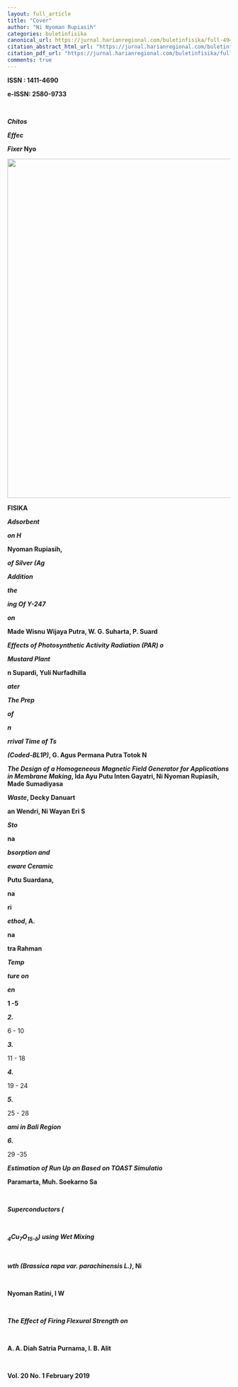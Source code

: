 ```yaml
---
layout: full_article
title: "Cover"
author: "Ni Nyoman Rupiasih"
categories: buletinfisika
canonical_url: https://jurnal.harianregional.com/buletinfisika/full-49446 
citation_abstract_html_url: "https://jurnal.harianregional.com/buletinfisika/id-49446"
citation_pdf_url: "https://jurnal.harianregional.com/buletinfisika/full-49446"  
comments: true
---
```


<div>
<p><span class="font1" style="font-weight:bold;">ISSN : 1411-4690</span></p>
<p><span class="font1" style="font-weight:bold;">e-ISSN: 2580-9733</span></p>
</div><br clear="all">
<div>
<p><span class="font0" style="font-weight:bold;font-style:italic;">Chitos</span></p>
<p><span class="font0" style="font-weight:bold;font-style:italic;">Effec</span></p>
<p><span class="font0" style="font-weight:bold;font-style:italic;">Fixer </span><span class="font0" style="font-weight:bold;">Nyo</span></p><img src="https://jurnal.harianregional.com/media/49446-1.jpg" alt="" style="width:494pt;height:575pt;">
<p><span class="font3" style="font-weight:bold;">FISIKA</span></p>
<p><span class="font0" style="font-weight:bold;font-style:italic;">Adsorbent</span></p>
<p><span class="font0" style="font-weight:bold;font-style:italic;">on H</span></p>
<p><span class="font0" style="font-weight:bold;">Nyoman Rupiasih,</span></p>
<p><span class="font0" style="font-weight:bold;font-style:italic;">of Silver (Ag</span></p>
<p><span class="font0" style="font-weight:bold;font-style:italic;">Addition</span></p>
<p><span class="font0" style="font-weight:bold;font-style:italic;">the</span></p>
<p><span class="font0" style="font-weight:bold;font-style:italic;">ing Of Y-247</span></p>
<p><span class="font0" style="font-weight:bold;font-style:italic;">on</span></p>
<p><span class="font0" style="font-weight:bold;">Made Wisnu Wijaya Putra, W. G. Suharta, P. Suard</span></p>
<p><span class="font0" style="font-weight:bold;font-style:italic;">Effects of Photosynthetic Activity Radiation (PAR) o</span></p>
<p><span class="font0" style="font-weight:bold;font-style:italic;">Mustard Plant</span></p>
<p><span class="font0" style="font-weight:bold;">n Supardi, Yuli Nurfadhilla</span></p>
<p><span class="font0" style="font-weight:bold;font-style:italic;">ater</span></p>
<p><span class="font0" style="font-weight:bold;font-style:italic;">The Prep</span></p>
<p><span class="font0" style="font-weight:bold;font-style:italic;">of</span></p>
<p><span class="font0" style="font-weight:bold;font-style:italic;">n</span></p>
<p><span class="font0" style="font-weight:bold;font-style:italic;">rrival Time of Ts</span></p>
<p><span class="font0" style="font-weight:bold;font-style:italic;">(Coded-BL1P)</span><span class="font0" style="font-weight:bold;">, G. Agus Permana Putra Totok N</span></p>
<p><span class="font0" style="font-weight:bold;font-style:italic;">The Design of a Homogeneous Magnetic Field Generator for Applications in Membrane Making</span><span class="font0" style="font-weight:bold;">, Ida Ayu Putu Inten Gayatri, Ni Nyoman Rupiasih, Made Sumadiyasa</span></p>
<p><span class="font0" style="font-weight:bold;font-style:italic;">Waste</span><span class="font0" style="font-weight:bold;">, Decky Danuart</span></p>
<p><span class="font0" style="font-weight:bold;">an Wendri, Ni Wayan Eri S</span></p>
<p><span class="font0" style="font-weight:bold;font-style:italic;">Sto</span></p>
<p><span class="font0" style="font-weight:bold;">na</span></p>
<p><span class="font0" style="font-weight:bold;font-style:italic;">bsorption and</span></p>
<p><span class="font0" style="font-weight:bold;font-style:italic;">eware Ceramic</span></p>
<p><span class="font0" style="font-weight:bold;">Putu Suardana,</span></p>
<p><span class="font0" style="font-weight:bold;">na</span></p>
<p><span class="font0" style="font-weight:bold;">ri</span></p>
<p><span class="font0" style="font-weight:bold;font-style:italic;">ethod</span><span class="font0" style="font-weight:bold;">, A.</span></p>
<p><span class="font0" style="font-weight:bold;">na</span></p>
<p><span class="font0" style="font-weight:bold;">tra Rahman</span></p>
<p><span class="font0" style="font-weight:bold;font-style:italic;">Temp</span></p>
<p><span class="font0" style="font-weight:bold;font-style:italic;">ture on</span></p>
<p><span class="font0" style="font-weight:bold;font-style:italic;">en</span></p>
<p><span class="font0" style="font-weight:bold;">1 -5</span></p>
<p><span class="font0" style="font-weight:bold;font-style:italic;">2.</span></p>
<p><span class="font0">6 - 10</span></p>
<p><span class="font0" style="font-weight:bold;font-style:italic;">3.</span></p>
<p><span class="font0">11 - 18</span></p>
<p><span class="font0" style="font-weight:bold;font-style:italic;">4.</span></p>
<p><span class="font0">19 - 24</span></p>
<p><span class="font0" style="font-weight:bold;font-style:italic;">5.</span></p>
<p><span class="font0">25 - 28</span></p>
<p><span class="font0" style="font-weight:bold;font-style:italic;">ami in Bali Region</span></p>
<p><span class="font0" style="font-weight:bold;font-style:italic;">6.</span></p>
<p><span class="font0">29 -35</span></p>
<p><span class="font0" style="font-weight:bold;font-style:italic;">Estimation of Run Up an Based on TOAST Simulatio</span></p>
<p><span class="font0" style="font-weight:bold;">Paramarta, Muh. Soekarno Sa</span></p>
</div><br clear="all">
<div>
<p><span class="font0" style="font-weight:bold;font-style:italic;">Superconductors (</span></p>
</div><br clear="all">
<div>
<p><span class="font0" style="font-weight:bold;font-style:italic;"><sub>4</sub>Cu<sub>7</sub>O<sub>15-δ</sub>) using Wet Mixing</span></p>
</div><br clear="all">
<div>
<p><span class="font0" style="font-weight:bold;font-style:italic;">wth (Brassica rapa var. parachinensis L.)</span><span class="font0" style="font-weight:bold;">, Ni</span></p>
</div><br clear="all">
<div>
<p><span class="font0" style="font-weight:bold;">Nyoman Ratini, I W</span></p>
</div><br clear="all">
<div>
<p><span class="font0" style="font-weight:bold;font-style:italic;">The Effect of Firing Flexural Strength on</span></p>
</div><br clear="all">
<div>
<p><span class="font0" style="font-weight:bold;">A. A. Diah Satria Purnama, I. B. Alit</span></p>
</div><br clear="all">
<div>
<p><span class="font2" style="font-weight:bold;">Vol. 20 No. 1 February 2019</span></p>
</div><br clear="all">